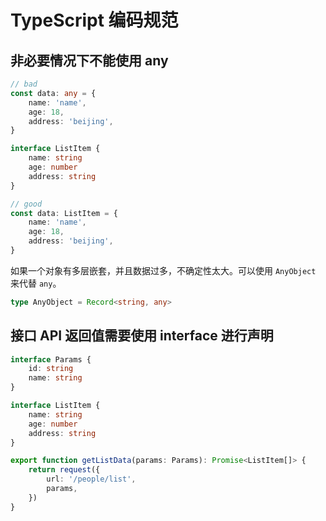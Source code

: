 # TypeScript 编码规范

## 非必要情况下不能使用 any
```ts
// bad
const data: any = {
    name: 'name',
    age: 18,
    address: 'beijing',
}

interface ListItem {
    name: string
    age: number
    address: string
}

// good
const data: ListItem = {
    name: 'name',
    age: 18,
    address: 'beijing',
}
```
如果一个对象有多层嵌套，并且数据过多，不确定性太大。可以使用 `AnyObject` 来代替 `any`。
```ts
type AnyObject = Record<string, any>
```
## 接口 API 返回值需要使用 interface 进行声明
```ts
interface Params {
    id: string
    name: string
}

interface ListItem {
    name: string
    age: number
    address: string
}

export function getListData(params: Params): Promise<ListItem[]> {
    return request({
        url: '/people/list',
        params,
    })
}
```
